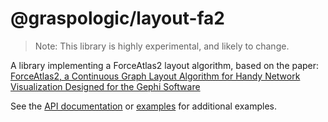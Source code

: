 # @graspologic/layout-fa2

> Note: This library is highly experimental, and likely to change.

A library implementing a ForceAtlas2 layout algorithm, based on the paper: [ForceAtlas2, a Continuous Graph Layout Algorithm for Handy Network Visualization Designed for the Gephi Software](https://journals.plos.org/plosone/article?id=10.1371/journal.pone.0098679)

See the [API documentation](./dist/docs/globals.md) or [examples](../../../examples) for additional examples.
